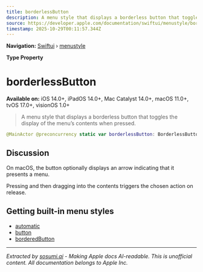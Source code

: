 ```yaml
---
title: borderlessButton
description: A menu style that displays a borderless button that toggles the display of the menu’s contents when pressed.
source: https://developer.apple.com/documentation/swiftui/menustyle/borderlessbutton
timestamp: 2025-10-29T00:11:57.344Z
---
```


**Navigation:** [Swiftui](/documentation/swiftui) › [menustyle](/documentation/swiftui/menustyle)

**Type Property**

# borderlessButton

**Available on:** iOS 14.0+, iPadOS 14.0+, Mac Catalyst 14.0+, macOS 11.0+, tvOS 17.0+, visionOS 1.0+

> A menu style that displays a borderless button that toggles the display of the menu’s contents when pressed.

```swift
@MainActor @preconcurrency static var borderlessButton: BorderlessButtonMenuStyle { get }
```

## Discussion

On macOS, the button optionally displays an arrow indicating that it presents a menu.

Pressing and then dragging into the contents triggers the chosen action on release.

## Getting built-in menu styles

- [automatic](/documentation/swiftui/menustyle/automatic)
- [button](/documentation/swiftui/menustyle/button)
- [borderedButton](/documentation/swiftui/menustyle/borderedbutton)

---

*Extracted by [sosumi.ai](https://sosumi.ai) - Making Apple docs AI-readable.*
*This is unofficial content. All documentation belongs to Apple Inc.*
